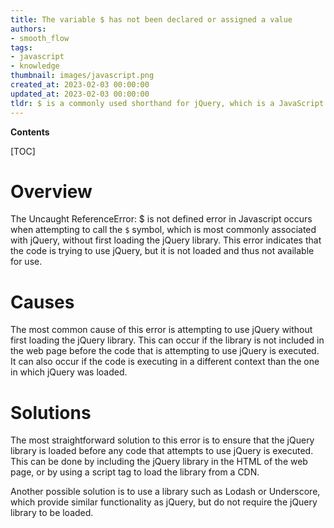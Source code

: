 ```yaml
---
title: The variable $ has not been declared or assigned a value
authors:
- smooth_flow
tags:
- javascript
- knowledge
thumbnail: images/javascript.png
created_at: 2023-02-03 00:00:00
updated_at: 2023-02-03 00:00:00
tldr: $ is a commonly used shorthand for jQuery, which is a JavaScript library that must be included in the code in order for $ to be defined.
---
```


**Contents**

[TOC]

# Overview
The Uncaught ReferenceError: $ is not defined error in Javascript occurs when attempting to call the `$` symbol, which is most commonly associated with jQuery, without first loading the jQuery library. This error indicates that the code is trying to use jQuery, but it is not loaded and thus not available for use.

# Causes
The most common cause of this error is attempting to use jQuery without first loading the jQuery library. This can occur if the library is not included in the web page before the code that is attempting to use jQuery is executed. It can also occur if the code is executing in a different context than the one in which jQuery was loaded.

# Solutions
The most straightforward solution to this error is to ensure that the jQuery library is loaded before any code that attempts to use jQuery is executed. This can be done by including the jQuery library in the HTML of the web page, or by using a script tag to load the library from a CDN.

Another possible solution is to use a library such as Lodash or Underscore, which provide similar functionality as jQuery, but do not require the jQuery library to be loaded.
